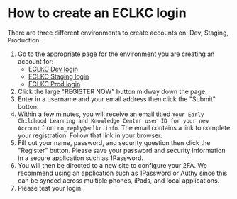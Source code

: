 # How to create an ECLKC login

There are three different environments to create accounts on: Dev, Staging, Production.

1. Go to the appropriate page for the environment you are creating an account for:
   * [ECLKC Dev login](https://eclkcdev.eclkc.info/cas/login)
   * [ECLKC Staging login](https://stage.eclkc.info/cas/login?service=https%3A%2F%2Fstage.eclkc.info%2F&locale=en)
   * [ECLKC Prod login](https://eclkc.ohs.acf.hhs.gov/cas/login?service=https%3A%2F%2Feclkc.ohs.acf.hhs.gov%2F&locale=en)
2. Click the large "REGISTER NOW" button midway down the page.
3. Enter in a username and your email address then click the "Submit" button.
4. Within a few minutes, you will receive an email titled `Your Early Childhood Learning and Knowledge Center user ID for your new Account` from `no_reply@eclkc.info`.
The email contains a link to complete your registration.
Follow that link in your browser.
5. Fill out your name, password, and security question then click the "Register" button.
Please save your password and security information in a secure application such as 1Password.
6. You will then be directed to a new site to configure your 2FA.
We recommend using an application such as 1Password or Authy since this can be synced across multiple phones, iPads, and local applications.
7. Please test your login.
